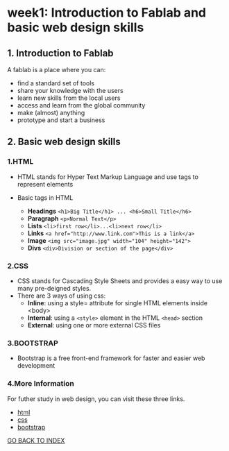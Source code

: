 # week1: Introduction to Fablab and basic web design skills


## 1. Introduction to Fablab

 A fablab is a place where you can:

- find a standard set of tools
- share your knowledge with the users
- learn new skills from the local users
- access and learn from the global community
- make (almost) anything
- prototype and start a business



## 2. Basic web design skills
### 1.HTML
- HTML stands for Hyper Text Markup Language and use tags to represent elements
- Basic tags in HTML

	 - **Headings** `<h1>Big Title</h1> ... <h6>Small Title</h6>`
	 - **Paragraph** `<p>Normal Text</p>`
	- **Lists** `<li>first row</li>...<li>next row</li>`
	- **Links** `<a href="http://www.link.com">This is a link</a>`
	- **Image** `<img src="image.jpg" width="104" height="142">`
	- **Divs** `<div>Division or section of the page</div>`

### 2.CSS
- CSS stands for Cascading Style Sheets and provides a easy way to use many pre-deigned styles.
- There are 3 ways of using css:
	- **Inline**: using a style= attribute for single HTML elements inside \<body>
	- **Internal**: using a `<style>` element in the HTML `<head>` section
	- **External**: using one or more external CSS files	
### 3.BOOTSTRAP
- Bootstrap is a free front-end framework for faster and easier web development
### 4.More Information 
For futher study in web design, you can visit these three links.
- [html](https://www.w3schools.com/html/default.asp)
- [css](https://www.w3schools.com/css/default.asp)
- [bootstrap](https://www.w3schools.com/bootstrap/default.asp)

[GO BACK TO INDEX](index.md)
